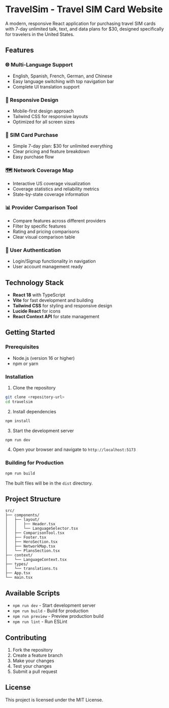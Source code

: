 # TravelSim - Travel SIM Card Website

A modern, responsive React application for purchasing travel SIM cards with 7-day unlimited talk, text, and data plans for $30, designed specifically for travelers in the United States.

## Features

### 🌐 Multi-Language Support
- English, Spanish, French, German, and Chinese
- Easy language switching with top navigation bar
- Complete UI translation support

### 📱 Responsive Design
- Mobile-first design approach
- Tailwind CSS for responsive layouts
- Optimized for all screen sizes

### 🛒 SIM Card Purchase
- Simple 7-day plan: $30 for unlimited everything
- Clear pricing and feature breakdown
- Easy purchase flow

### 🗺️ Network Coverage Map
- Interactive US coverage visualization
- Coverage statistics and reliability metrics
- State-by-state coverage information

### 📊 Provider Comparison Tool
- Compare features across different providers
- Filter by specific features
- Rating and pricing comparisons
- Clear visual comparison table

### 🔐 User Authentication
- Login/Signup functionality in navigation
- User account management ready

## Technology Stack

- **React 18** with TypeScript
- **Vite** for fast development and building
- **Tailwind CSS** for styling and responsive design
- **Lucide React** for icons
- **React Context API** for state management

## Getting Started

### Prerequisites
- Node.js (version 16 or higher)
- npm or yarn

### Installation

1. Clone the repository
```bash
git clone <repository-url>
cd travelsim
```

2. Install dependencies
```bash
npm install
```

3. Start the development server
```bash
npm run dev
```

4. Open your browser and navigate to `http://localhost:5173`

### Building for Production

```bash
npm run build
```

The built files will be in the `dist` directory.

## Project Structure

```
src/
├── components/
│   ├── layout/
│   │   ├── Header.tsx
│   │   └── LanguageSelector.tsx
│   ├── ComparisonTool.tsx
│   ├── Footer.tsx
│   ├── HeroSection.tsx
│   ├── NetworkMap.tsx
│   └── PlansSection.tsx
├── context/
│   └── LanguageContext.tsx
├── types/
│   └── translations.ts
├── App.tsx
└── main.tsx
```

## Available Scripts

- `npm run dev` - Start development server
- `npm run build` - Build for production
- `npm run preview` - Preview production build
- `npm run lint` - Run ESLint

## Contributing

1. Fork the repository
2. Create a feature branch
3. Make your changes
4. Test your changes
5. Submit a pull request

## License

This project is licensed under the MIT License.
